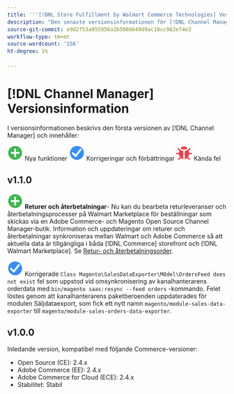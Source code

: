 ```yaml
---
title: '''[!DNL Store Fulfillment by Walmart Commerce Technologies] Versionsinformation'
description: "Den senaste versionsinformationen för [!DNL Channel Manager] från Adobe Commerce."
source-git-commit: e9d2f53a955956a2b5086649d9ac18cc982ef4e3
workflow-type: tm+mt
source-wordcount: '156'
ht-degree: 1%

---
```


# [!DNL Channel Manager] Versionsinformation

I versionsinformationen beskrivs den första versionen av [!DNL Channel Manager] och innehåller:

![Nytt](../assets/new.svg) Nya funktioner
![Korrigerat problem](../assets/fix.svg) Korrigeringar och förbättringar
![Känt fel](../assets/bug.svg) Kända fel


## v1.1.0

![Nytt](../assets/new.svg)<!--CHAN-5204--> **Returer och återbetalningar**- Nu kan du bearbeta returleveranser och återbetalningsprocesser på Walmart Marketplace för beställningar som skickas via en Adobe Commerce- och Magento Open Source Channel Manager-butik. Information och uppdateringar om returer och återbetalningar synkroniseras mellan Walmart och Adobe Commerce så att aktuella data är tillgängliga i båda [!DNL Commerce] storefront och [!DNL Walmart Marketplace]. Se [Retur- och återbetalningsorder](return-refund-orders.md).

![Fast](../assets/fix.svg)<!--CHAN-5661--> Korrigerade `Class Magento\SalesDataExporter\MOdel\OrdersFeed does not exist` fel som uppstod vid omsynkronisering av kanalhanterarens orderdata med `bin/magento saas:resync --feed orders` -kommando. Felet löstes genom att kanalhanterarens paketberoenden uppdaterades för modulen Säljdataexport, som fick ett nytt namn `magento/module-sales-data-exporter` till `magento/module-sales-orders-data-exporter`.

## v1.0.0

Inledande version, kompatibel med följande Commerce-versioner:

* Open Source (CE): 2.4.x
* Adobe Commerce (EE): 2.4.x
* Adobe Commerce for Cloud (ECE): 2.4.x
* Stabilitet: Stabil
